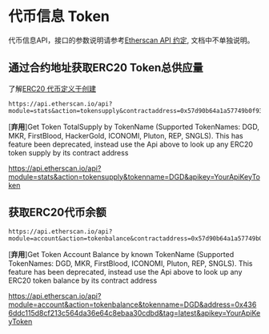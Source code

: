 # 代币信息 Token

代币信息API，接口的参数说明请参考[Etherscan API 约定](Introduction.md), 文档中不单独说明。

## 通过合约地址获取ERC20 Token总供应量

了解[ERC20 代币定义于创建](https://learnblockchain.cn/2018/01/12/create_token/)


```
https://api.etherscan.io/api?module=stats&action=tokensupply&contractaddress=0x57d90b64a1a57749b0f932f1a3395792e12e7055&apikey=YourApiKeyToken
```

[**弃用**]Get Token TotalSupply by TokenName (Supported TokenNames: DGD, MKR, FirstBlood, HackerGold, ICONOMI, Pluton, REP, SNGLS). This has feature been deprecated, instead use the Api above to look up any ERC20 token supply by its contract address

https://api.etherscan.io/api?module=stats&action=tokensupply&tokenname=DGD&apikey=YourApiKeyToken

## 获取ERC20代币余额


```
https://api.etherscan.io/api?module=account&action=tokenbalance&contractaddress=0x57d90b64a1a57749b0f932f1a3395792e12e7055&address=0xe04f27eb70e025b78871a2ad7eabe85e61212761&tag=latest&apikey=YourApiKeyToken
```

[**弃用**]Get Token Account Balance by known TokenName (Supported TokenNames: DGD, MKR, FirstBlood, ICONOMI, Pluton, REP, SNGLS). This feature has been deprecated, instead use the Api above to look up any ERC20 token balance by its contract address

https://api.etherscan.io/api?module=account&action=tokenbalance&tokenname=DGD&address=0x4366ddc115d8cf213c564da36e64c8ebaa30cdbd&tag=latest&apikey=YourApiKeyToken
